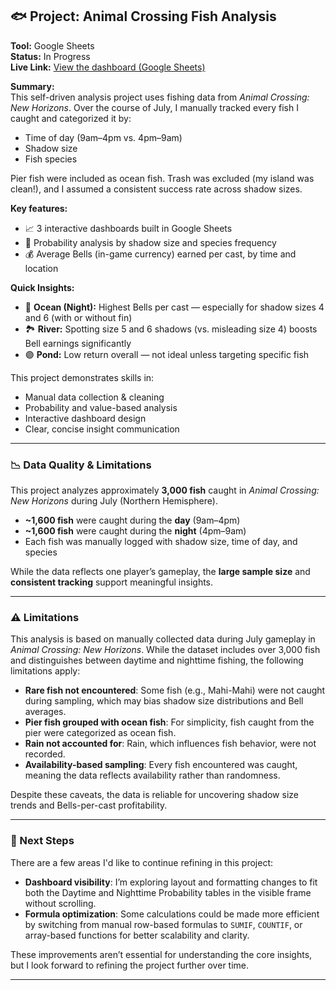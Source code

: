 ## 🐟 Project: Animal Crossing Fish Analysis

**Tool:** Google Sheets  
**Status:** In Progress  
**Live Link:** [View the dashboard (Google Sheets)](https://docs.google.com/spreadsheets/d/1A56wv6nq97LsTDuI9FVRqqgEcHkCvpHmizy9gRkLVCg/edit?gid=1131253864#gid=1131253864)

**Summary:**  
This self-driven analysis project uses fishing data from *Animal Crossing: New Horizons*. Over the course of July, I manually tracked every fish I caught and categorized it by:
- Time of day (9am–4pm vs. 4pm–9am)
- Shadow size
- Fish species

Pier fish were included as ocean fish. Trash was excluded (my island was clean!), and I assumed a consistent success rate across shadow sizes.

**Key features:**
- 📈 3 interactive dashboards built in Google Sheets
- 🎯 Probability analysis by shadow size and species frequency
- 💰 Average Bells (in-game currency) earned per cast, by time and location

**Quick Insights:**
- 🌊 **Ocean (Night):** Highest Bells per cast — especially for shadow sizes 4 and 6 (with or without fin)
- 🏞 **River:** Spotting size 5 and 6 shadows (vs. misleading size 4) boosts Bell earnings significantly
- 🟣 **Pond:** Low return overall — not ideal unless targeting specific fish

This project demonstrates skills in:
- Manual data collection & cleaning
- Probability and value-based analysis
- Interactive dashboard design
- Clear, concise insight communication

---

### 📉 Data Quality & Limitations

This project analyzes approximately **3,000 fish** caught in *Animal Crossing: New Horizons* during July (Northern Hemisphere).

- **~1,600 fish** were caught during the **day** (9am–4pm)  
- **~1,600 fish** were caught during the **night** (4pm–9am)  
- Each fish was manually logged with shadow size, time of day, and species

While the data reflects one player’s gameplay, the **large sample size** and **consistent tracking** support meaningful insights.

---

### ⚠️ Limitations

This analysis is based on manually collected data during July gameplay in *Animal Crossing: New Horizons*. While the dataset includes over 3,000 fish and distinguishes between daytime and nighttime fishing, the following limitations apply:

- **Rare fish not encountered**: Some fish (e.g., Mahi-Mahi) were not caught during sampling, which may bias shadow size distributions and Bell averages.
- **Pier fish grouped with ocean fish**: For simplicity, fish caught from the pier were categorized as ocean fish.
- **Rain not accounted for**: Rain, which influences fish behavior, were not recorded.
- **Availability-based sampling**: Every fish encountered was caught, meaning the data reflects availability rather than randomness.

Despite these caveats, the data is reliable for uncovering shadow size trends and Bells-per-cast profitability.

---

### 🔧 Next Steps

There are a few areas I'd like to continue refining in this project:

- **Dashboard visibility**: I’m exploring layout and formatting changes to fit both the Daytime and Nighttime Probability tables in the visible frame without scrolling.
- **Formula optimization**: Some calculations could be made more efficient by switching from manual row-based formulas to `SUMIF`, `COUNTIF`, or array-based functions for better scalability and clarity.

These improvements aren’t essential for understanding the core insights, but I look forward to refining the project further over time.

---

